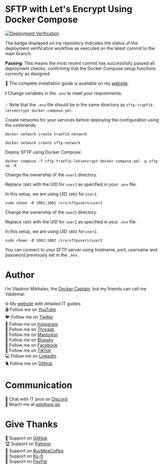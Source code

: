 # SFTP with Let's Encrypt Using Docker Compose

[![Deployment Verification](https://github.com/heyvaldemar/sftp-traefik-letsencrypt-docker-compose/actions/workflows/00-deployment-verification.yml/badge.svg)](https://github.com/heyvaldemar/sftp-traefik-letsencrypt-docker-compose/actions)

The badge displayed on my repository indicates the status of the deployment verification workflow as executed on the latest commit to the main branch.

**Passing**: This means the most recent commit has successfully passed all deployment checks, confirming that the Docker Compose setup functions correctly as designed.

📙 The complete installation guide is available on my [website](https://www.heyvaldemar.com/install-sftp-using-docker-compose/).

❗ Change variables in the `.env` to meet your requirements.

💡 Note that the `.env` file should be in the same directory as `sftp-traefik-letsencrypt-docker-compose.yml`.

Create networks for your services before deploying the configuration using the commands:

`docker network create traefik-network`

`docker network create sftp-network`

Deploy SFTP using Docker Compose:

`docker compose -f sftp-traefik-letsencrypt-docker-compose.yml -p sftp up -d`

Change the ownership of the `user1` directory.

Replace `1001` with the UID for `user1` as specified in your `.env` file.

In this setup, we are using UID `1001` for `user1`.

`sudo chown -R 1001:1001 /srv/sftpusers/user1`

Change the ownership of the `user2` directory.

Replace `1002` with the UID for `user2` as specified in your `.env` file.

In this setup, we are using UID `1002` for `user2`.

`sudo chown -R 1002:1002 /srv/sftpusers/user2`

You can connect to your SFTP server using hostname, port, username and password previously set in the `.env`.

# Author

I’m Vladimir Mikhalev, the [Docker Captain](https://www.docker.com/captains/vladimir-mikhalev/), but my friends can call me Valdemar.

🌐 My [website](https://www.heyvaldemar.com/) with detailed IT guides\
🎬 Follow me on [YouTube](https://www.youtube.com/channel/UCf85kQ0u1sYTTTyKVpxrlyQ?sub_confirmation=1)\
🐦 Follow me on [Twitter](https://twitter.com/heyValdemar)\
🎨 Follow me on [Instagram](https://www.instagram.com/heyvaldemar/)\
🧵 Follow me on [Threads](https://www.threads.net/@heyvaldemar)\
🐘 Follow me on [Mastodon](https://mastodon.social/@heyvaldemar)\
🧊 Follow me on [Bluesky](https://bsky.app/profile/heyvaldemar.bsky.social)\
🎸 Follow me on [Facebook](https://www.facebook.com/heyValdemarFB/)\
🎥 Follow me on [TikTok](https://www.tiktok.com/@heyvaldemar)\
💻 Follow me on [LinkedIn](https://www.linkedin.com/in/heyvaldemar/)\
🐈 Follow me on [GitHub](https://github.com/heyvaldemar)

# Communication

👾 Chat with IT pros on [Discord](https://discord.gg/AJQGCCBcqf)\
📧 Reach me at ask@sre.gg

# Give Thanks

💎 Support on [GitHub](https://github.com/sponsors/heyValdemar)\
🏆 Support on [Patreon](https://www.patreon.com/heyValdemar)\
🥤 Support on [BuyMeaCoffee](https://www.buymeacoffee.com/heyValdemar)\
🍪 Support on [Ko-fi](https://ko-fi.com/heyValdemar)\
💖 Support on [PayPal](https://www.paypal.com/paypalme/heyValdemarCOM)